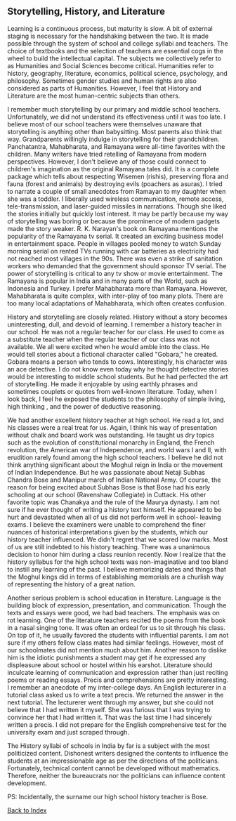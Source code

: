 ## Storytelling, History, and Literature

Learning is a continuous process, but maturity is slow. A bit of external staging is necessary for the handshaking between the two. 
It is made possible through the system of school and college syllabi and teachers. The choice of textbooks and the selection of 
teachers are essential cogs in the wheel to build the intellectual capital. The subjects we collectively
refer to as Humanities and Social Sciences become critical. Humanities refer to history, geography, literature, 
economics, political science, psychology, and philosophy. Sometimes gender studies and human rights are also considered as
parts of Humanities. However, I feel that History and Literature are the most human-centric subjects than others. 

I remember much storytelling by our primary and middle school teachers. Unfortunately, we did not understand its effectiveness
until it was too late. I believe most of our school teachers were themselves unaware that storytelling is anything
other than babysitting. Most parents also think that way. Grandparents willingly indulge in storytelling for their grandchildren. 
Panchatantra, Mahabharata, and Ramayana were all-time 
favorites with the children. Many writers have tried retelling of Ramayana from modern perspectives. However, I don't believe any of those
could connect to children's imagination as the original Ramayana tales did. It is a complete package which tells about respecting Wisemen (rishis),
preserving flora and fauna (forest and animals) by destroying evils (poachers as asuras). I tried to narrate a couple of small anecdotes
from Ramayan to my daughter when she was a toddler. I liberally used wireless communication, remote access, tele-transmission, and laser-guided missiles in narrations. Though she liked the stories initially but quickly lost interest. It may be partly because my way of
storytelling was boring or because the prominence of modern gadgets made the story weaker. R. K. Narayan's book on Ramayana mentions the 
popularity of the Ramayana tv serial. It created an exciting business model in entertainment space. People in villages pooled money to watch 
Sunday morning serial on rented TVs running with car batteries as electricity had not reached most villages in the 90s. There was even a 
strike of sanitation workers who demanded that the government should sponsor TV serial. The power of storytelling is critical to any 
tv show or movie entertainment. The Ramayana is popular in India and in many parts of the World, such as Indonesia and Turkey.
I prefer Mahabharata more than Ramayana. However, Mahabharata is quite complex, with inter-play of too many plots. There are
too many local adaptations of Mahabharata, which often creates confusion.    

History and storytelling are closely related. History without a story becomes uninteresting, dull, and devoid of learning. I remember
a history teacher in our school. He was not a regular teacher for our class. He used to come as a substitute teacher when the regular
teacher of our class was not available. We all were excited when he would amble into the class. He would tell stories about a 
fictional character called "Gobara," he created. Gobara means a person who tends to cows. Interestingly, his character 
was an ace detective. I do not know even today why he thought detective stories would be interesting to middle school students. 
But he had perfected the art of storytelling. He made it enjoyable by using earthly phrases and sometimes couplets or quotes from 
well-known literature. Today, when I look back, I feel he exposed the students to the philosophy of simple living, high thinking
, and the power of deductive reasoning. 

We had another excellent history teacher at high school. He read a lot, and his classes were a real treat for us. Again, I think his
way of presentation without chalk and board work was outstanding. He taught us dry topics such as the evolution of constitutional
monarchy in England, the French revolution, the American war of Independence, and world wars I and II, with erudition rarely found among the high school
teachers. I believe he did not think anything significant about the Moghul reign in India or the movement of Indian Independence. 
But he was passionate about Netaji Subhas Chandra Bose and Manipur march of Indian National Army. Of course, the reason for being 
excited about Subhas Bose is that Bose had his early schooling at our school (Ravenshaw Collegiate) in Cuttack. 
His other favorite topic was Chanakya and the rule of the Maurya dynasty. I am not sure if he 
ever thought of writing a history text himself. He appeared to be hurt and devastated when all of us did not perform well in school-
leaving exams.
I believe the examiners were unable to comprehend the finer nuances of historical interpretations given by the students, which
our history teacher influenced. We didn't regret that we scored low marks. Most of us
are still indebted to his history teaching. There was a unanimous decision to honor him during a class reunion recently. 
Now I realize that the history syllabus for the high school texts was non-imaginative and too bland to instill any
learning of the past. I believe memorizing dates and things that the Moghul kings did in terms of establishing memorials are a 
churlish way of representing the history of a great nation.

Another serious problem is school education in literature. Language is the building block of expression, presentation, and
communication. Though the texts and essays were good, we had bad teachers. The emphasis was on rot learning. One of the 
literature teachers recited the poems from the book in a nasal singing tone. It was often an ordeal for us to sit through
his class. On top of it, he usually favored the students with influential parents. I am not sure if my others fellow 
class mates had similar feelings. However, most of our schoolmates did not mention much about him. Another reason to dislike
him is the idiotic punishments a student may get if he expressed any displeasure about school or hostel within his earshot. 
Literature should inculcate learning of communication and expression rather than just reciting poems 
or reading essays. Precis and comprehensions are pretty interesting. I remember an anecdote of my inter-college days. An English 
lecturerer in a tutorial class asked us to write a text precis. We returned the answer in the next
tutorial. The lecturerer went through my answer, but she could not believe that I had written it myself. She was
furious that I was trying to convince her that I had written it. That was the last time I had sincerely written a precis. 
I did not prepare for the English comprehensive test for the university exam and just scraped through.

The History syllabi of schools in India by far is a subject with the most politicized content. Dishonest writers designed the 
contents to influence the students at an impressionable age as per the directions of the politicians. Fortunately, technical content 
cannot be developed without mathematics. Therefore, neither the bureaucrats nor the politicians can influence content development.

PS: Incidentally, the surname our high school history teacher is Bose. 

[Back to Index](../index.md)

